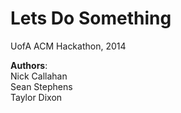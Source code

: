 Lets Do Something
===============

UofA ACM Hackathon, 2014

<strong>Authors</strong>:
<br>Nick Callahan
<br>Sean Stephens
<br>Taylor Dixon

